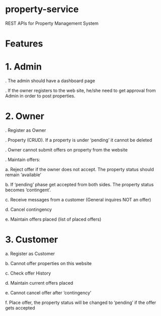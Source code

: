 # property-service

REST APIs for Property Management System

# Features

# 1. Admin

.	The admin should have a dashboard page

.	If the owner registers to the web site, he/she need to get approval from Admin in order to post properties.

# 2. Owner

.	Register as Owner

.	Property (CRUD). If a property is under ‘pending’ it cannot be deleted

.	Owner cannot submit offers on property from the website

.	Maintain offers:

a.	Reject offer if the owner does not accept. The property status should remain ‘available’

b.	If ‘pending’ phase get accepted from both sides. The property status becomes ‘contingent’.

c.	Receive messages from a customer (General inquires NOT an offer)

d.	Cancel contingency

e.	Maintain offers placed (list of placed offers)

# 3. Customer

a.	Register as Customer

b.	Cannot offer properties on this website

c.	Check offer History

d.	Maintain current offers placed

e.	Cannot cancel offer after ‘contingency’

f.	Place offer, the property status will be changed to ‘pending’ if the offer gets accepted



